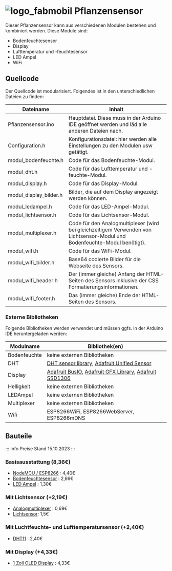 # ![logo_fabmobil](https://github.com/pippcat/Pflanzensensor/assets/19587872/6eefc1fa-b6fe-4b89-8963-3fa2665b992d) Pflanzensensor


Dieser Pflanzensensor kann aus verschiedenen Modulen bestehen und kombiniert werden. Diese Module sind:

- Bodenfeuchtesensor
- Display
- Lufttemperatur und -feuchtesensor
- LED Ampel
- WiFi

## Quellcode

Der Quellcode ist modularisiert. Folgendes ist in den unterschiedlichen Dateien zu finden:

| Dateiname | Inhalt |
|-----------|--------|
| Pflanzensensor.ino | Hauptdatei. Diese muss in der Arduino IDE geöffnet werden und läd alle anderen Dateien nach. |
| Configuration.h | Konfigurationsdatei: hier werden alle Einstellungen zu den Modulen usw getätigt. |
| modul_bodenfeuchte.h | Code für das Bodenfeuchte-Modul. |
| modul_dht.h | Code für das Lufttemperatur und -feuchte-Modul. |
| modul_display.h | Code für das Display-Modul. |
| modul_display_bilder.h | Bilder, die auf dem Display angezeigt werden können. |
| modul_ledampel.h | Code für das LED-Ampel-Modul. |
| modul_lichtsensor.h | Code für das Lichtsensor-Modul. |
| modul_multiplexer.h | Code für den Analogmultiplexer (wird bei gleichzeitigem Verwenden von Lichtsensor-Modul und Bodenfeuchte-Modul benötigt). |
| modul_wifi.h | Code für das WiFi-Modul. |
| modul_wifi_bilder.h | Base64 codierte Bilder für die Webseite des Sensors. |
| modul_wifi_header.h | Der (immer gleiche) Anfang der HTML-Seiten des Sensors inklusive der CSS Formatierungsinformationen. |
| modul_wifi_footer.h | Das (immer gleiche) Ende der HTML-Seiten des Sensors. |

### Externe Bibliotheken

Folgende Bibliotheken werden verwendet und müssen ggfs. in der Arduino IDE heruntergeladen werden:

| Modulname | Bibliothek(en) |
|-----------|----------------|
| Bodenfeuchte | keine externen Bibliotheken |
| DHT | [DHT sensor library](https://github.com/adafruit/DHT-sensor-library), [Adafruit Unified Sensor](https://github.com/adafruit/Adafruit_Sensor) |
| Display | [Adafruit BusIO](https://github.com/adafruit/Adafruit_BusIO), [Adafruit GFX Library](https://github.com/adafruit/Adafruit-GFX-Library), [Adafruit SSD1306](https://github.com/adafruit/Adafruit_SSD1306) |
| Helligkeit | keine externen Bibliotheken |
| LEDAmpel | keine externen Bibliotheken |
| Multiplexer | keine externen Bibliotheken |
| Wifi | ESP8266WiFi, ESP8266WebServer, ESP8266mDNS |

## Bauteile

::: info
Preise Stand 15.10.2023
:::

### Basisausstattung (8,36€)

* [NodeMCU / ESP8266](https://www.amazon.de/AZDelivery-NodeMCU-ESP8266-ESP-12E-Development/dp/B0754LZ73Z/ref=sr_1_3?__mk_de_DE=%C3%85M%C3%85%C5%BD%C3%95%C3%91&crid=2R1E6LL9WLQA0&keywords=nodemcu&qid=1697395604&sprefix=nodemc%2Caps%2C161&sr=8-3) : 4,40€
* [Bodenfeuchtesensor](https://www.amazon.de/KeeYees-Bodenfeuchtesensor-Kapazitive-Hygrometer-Feuchtigkeitssensor/dp/B07R174TM1/ref=sr_1_5?crid=SBQ62PDCTU01&keywords=soil+moisture+sensor&qid=1697395580&sprefix=soil+mo%2Caps%2C177&sr=8-5) : 2,66€
* [LED Ampel](https://www.amazon.de/AZDelivery-Creative-Mini-Ampel-kompatibel-Arduino/dp/B086V33MST/ref=sr_1_5?__mk_de_DE=%C3%85M%C3%85%C5%BD%C3%95%C3%91&crid=18271JP3Z0QGQ&keywords=led%2Bampel&qid=1697396050&sprefix=led%2Bampel%2Caps%2C138&sr=8-5&th=1) : 1,30€

### Mit Lichtsensor (+2,19€)

* [Analogmultiplexer](https://www.amazon.de/DEWIN-Electronic-Components-CD4051BE-Multiplexer/dp/B09LHTSPX9/ref=sr_1_6?__mk_de_DE=%C3%85M%C3%85%C5%BD%C3%95%C3%91&crid=3OFK7TJC628KS&keywords=4051+multiplexer&qid=1697395708&sprefix=4051+multiplexer%2Caps%2C126&sr=8-6) : 0,69€
* [Lichtsensor](https://www.amazon.de/AZDelivery-KY-018-Widerstand-Resistor-Arduino/dp/B07ZYXHF3C/ref=sr_1_7?__mk_de_DE=%C3%85M%C3%85%C5%BD%C3%95%C3%91&keywords=lichtsensor&qid=1697395989&sr=8-7&th=1): 1,5€

### Mit Luchtfeuchte- und Lufttemperatursensor (+2,40€)

* [DHT11](https://www.amazon.de/AZDelivery-KY-015-DHT-Temperatursensor-Modul/dp/B089W7CJL4/ref=sr_1_4?__mk_de_DE=%C3%85M%C3%85%C5%BD%C3%95%C3%91&crid=1GPKR532WG8V6&keywords=dht11&qid=1697396131&sprefix=dht1%252Caps%252C144&sr=8-4) : 2,40€

### Mit Display (+4,33€)

* [1 Zoll OLED Display](https://www.amazon.de/APKLVSR-Bildschirm-Anzeigemodul-IIC-Bildschirm-kompatibel/dp/B0CFFK32S8/ref=sr_1_4?__mk_de_DE=%C3%85M%C3%85%C5%BD%C3%95%C3%91&crid=2ZN5Q7U84U4GL&keywords=oled%2Barduino&qid=1697396260&sprefix=oled%2Barduino%2Caps%2C176&sr=8-4&th=1) : 4,33€
